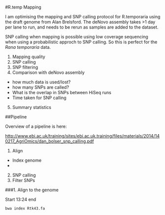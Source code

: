 #R.temp Mapping

I am optimising the mapping and SNP calling protocol for R.temporaria using the draft genome from Alan Brelsford. 
The deNovo assembly takes >1 day per lane to run, and needs to be rerun as samples are added to the dataset. 

SNP calling when mapping is possible using low coverage sequencing when using a probabilistic approch to SNP calling. So this is perfect for the *Rana temporaria* data.

1. Mapping quality
2. SNP calling
3. SNP filtering
4. Comparison with deNovo assembly
  - how much data is used/lost?
  - how many SNPs are called?
  - What is the overlap in SNPs between HiSeq runs
  - Time taken for SNP calling
5. Summary statistics


##Pipeline

Overview of a pipeline is here: 

http://www.ebi.ac.uk/training/sites/ebi.ac.uk.training/files/materials/2014/140217_AgriOmics/dan_bolser_snp_calling.pdf

1. Align
  - Index genome
  - 
2. SNP calling
3. Filter SNPs

###1. Align to the genome

Start 13:24 end 

```
bwa index Rtk43.fa
```


```
```
